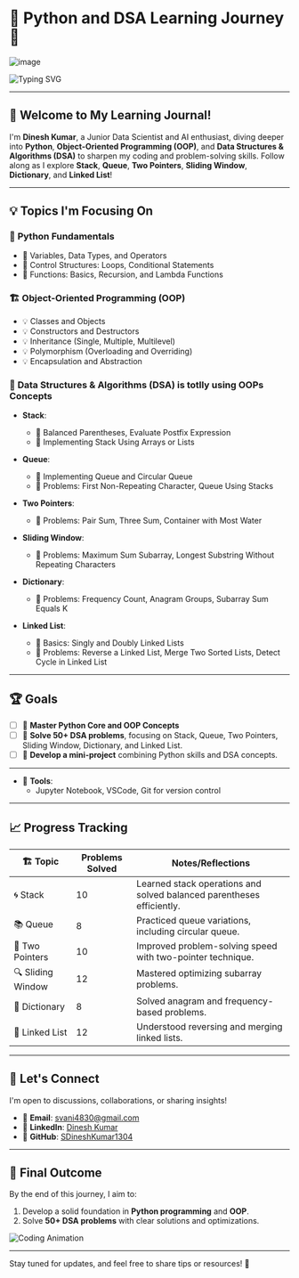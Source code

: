# 🚀 Python and DSA Learning Journey 🚀  

![image](https://github.com/user-attachments/assets/40dcf18e-f830-4190-a18f-62ad4bebd12a)


![Typing SVG](https://readme-typing-svg.herokuapp.com?font=Fira+Code&size=24&pause=1000&color=F70000&center=true&vCenter=true&width=600&lines=Mastering+Python+%26+DSA;FFocusing+on+Core+Concepts+%26+Problem+Solving)  

---

## 👋 Welcome to My Learning Journal!  

I'm **Dinesh Kumar**, a Junior Data Scientist and AI enthusiast, diving deeper into **Python**, **Object-Oriented Programming (OOP)**, and **Data Structures & Algorithms (DSA)** to sharpen my coding and problem-solving skills. Follow along as I explore **Stack**, **Queue**, **Two Pointers**, **Sliding Window**, **Dictionary**, and **Linked List**!  

---

## 💡 **Topics I'm Focusing On**  

### 🐍 **Python Fundamentals**  
- 🎯 Variables, Data Types, and Operators  
- 🎯 Control Structures: Loops, Conditional Statements  
- 🎯 Functions: Basics, Recursion, and Lambda Functions  

### 🏗️ **Object-Oriented Programming (OOP)**  
- 💡 Classes and Objects  
- 💡 Constructors and Destructors  
- 💡 Inheritance (Single, Multiple, Multilevel)  
- 💡 Polymorphism (Overloading and Overriding)  
- 💡 Encapsulation and Abstraction  

### 🧮 **Data Structures & Algorithms (DSA) is totlly using OOPs Concepts**  
- **Stack**:  
  - 🔄 Balanced Parentheses, Evaluate Postfix Expression  
  - 🔄 Implementing Stack Using Arrays or Lists  

- **Queue**:  
  - 🔄 Implementing Queue and Circular Queue  
  - 🔄 Problems: First Non-Repeating Character, Queue Using Stacks  

- **Two Pointers**:  
  - 🔄 Problems: Pair Sum, Three Sum, Container with Most Water  

- **Sliding Window**:  
  - 🔄 Problems: Maximum Sum Subarray, Longest Substring Without Repeating Characters  

- **Dictionary**:  
  - 🔄 Problems: Frequency Count, Anagram Groups, Subarray Sum Equals K  

- **Linked List**:  
  - 🔄 Basics: Singly and Doubly Linked Lists  
  - 🔄 Problems: Reverse a Linked List, Merge Two Sorted Lists, Detect Cycle in Linked List  

---

## 🏆 **Goals**  
- [ ] 🎯 **Master Python Core and OOP Concepts**  
- [ ] 🎯 **Solve 50+ DSA problems**, focusing on Stack, Queue, Two Pointers, Sliding Window, Dictionary, and Linked List.  
- [ ] 🎯 **Develop a mini-project** combining Python skills and DSA concepts.  

---

- 🔧 **Tools**:  
  - Jupyter Notebook, VSCode, Git for version control  

---

## 📈 **Progress Tracking**  

| 🏗️ Topic           | Problems Solved | Notes/Reflections                                    |
|--------------------|-----------------|----------------------------------------------------|
| 🌀 Stack           | 10              | Learned stack operations and solved balanced parentheses efficiently. |
| 📚 Queue           | 8               | Practiced queue variations, including circular queue. |
| 🧮 Two Pointers    | 10              | Improved problem-solving speed with two-pointer technique. |
| 🔍 Sliding Window  | 12              | Mastered optimizing subarray problems.            |
| 📖 Dictionary      | 8               | Solved anagram and frequency-based problems.      |
| 🔗 Linked List     | 12              | Understood reversing and merging linked lists.    |

---

## 💬 **Let's Connect**  
I'm open to discussions, collaborations, or sharing insights!  
- 📧 **Email**: svani4830@gmail.com  
- 🔗 **LinkedIn**: [Dinesh Kumar](https://www.linkedin.com/in/s-dinesh-kumar2004)  
- 🐙 **GitHub**: [SDineshKumar1304](https://github.com/SDineshKumar1304)  

---

## 🏁 **Final Outcome**  
By the end of this journey, I aim to:  
1. Develop a solid foundation in **Python programming** and **OOP**.  
2. Solve **50+ DSA problems** with clear solutions and optimizations.  

![Coding Animation](https://media.giphy.com/media/qgQUggAC3Pfv687qPC/giphy.gif)  

---

Stay tuned for updates, and feel free to share tips or resources! 🚀
